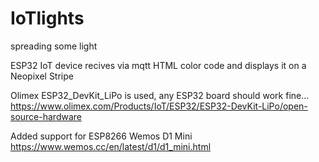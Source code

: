 # IoTlights
spreading some light

ESP32 IoT device recives via mqtt
HTML color code and displays it on a Neopixel Stripe

Olimex ESP32_DevKit_LiPo is used, any ESP32 board should work fine...
https://www.olimex.com/Products/IoT/ESP32/ESP32-DevKit-LiPo/open-source-hardware

Added support for ESP8266 Wemos D1 Mini
https://www.wemos.cc/en/latest/d1/d1_mini.html
